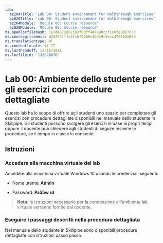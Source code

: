 ```yaml
---
lab:
  az204Title: 'Lab 00: Student environment for Walkthrough exercises'
  az020Title: 'Lab 00: Student environment for Walkthrough exercises'
  az204Module: 'Module 00: Course resource'
  az020Module: 'Module 00: Course resource'
ms.openlocfilehash: 167d4673a025b3f00ff4d7e90ccf1c6fe8827c7c
ms.sourcegitcommit: d2d374fffa4fcbf92b9c4bdc9c9ecc470152e033
ms.translationtype: HT
ms.contentlocale: it-IT
ms.lasthandoff: 11/16/2021
ms.locfileid: "132626076"
---
```

# <a name="lab-00-student-environment-for-walkthrough-exercises"></a>Lab 00: Ambiente dello studente per gli esercizi con procedure dettagliate

Questo lab ha lo scopo di offrire agli studenti uno spazio per completare gli esercizi con procedure dettagliate disponibili nel manuale dello studente in Skillpipe. Gli studenti possono svolgere gli esercizi in base ai propri tempi oppure il docente può chiedere agli studenti di seguire insieme le procedure, se il tempo in classe lo consente.

## <a name="instructions"></a>Istruzioni

### <a name="sign-in-to-the-lab-virtual-machine"></a>Accedere alla macchina virtuale del lab

Accedere alla macchina virtuale Windows 10 usando le credenziali seguenti:

* Nome utente: **Admin**

* Password: **Pa55w.rd**

> **Nota**: le istruzioni necessarie per la connessione all'ambiente lab virtuale verranno fornite dal docente.

### <a name="perform-the-steps-in-the-walkthrough"></a>Eseguire i passaggi descritti nella procedura dettagliata

Nel manuale dello studente in Skillpipe sono disponibili procedure dettagliate con istruzioni passo passo.

